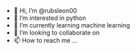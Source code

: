 - 👋 Hi, I’m @rubsleon00
- 👀 I’m interested in python
- 🌱 I’m currently learning machine learning
- 💞️ I’m looking to collaborate on 
- 📫 How to reach me ...

<!---
rubsleon00/rubsleon00 is a ✨ special ✨ repository because its `README.md` (this file) appears on your GitHub profile.
You can click the Preview link to take a look at your changes.
--->
